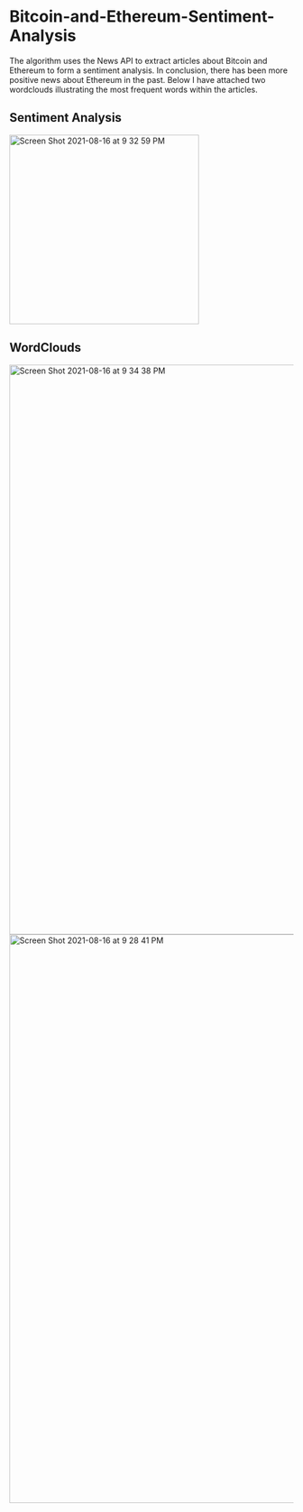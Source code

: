 # Bitcoin-and-Ethereum-Sentiment-Analysis
The algorithm uses the News API to extract articles about Bitcoin and Ethereum to form a sentiment analysis. In conclusion, there has been more positive news about Ethereum in the past. Below I have attached two wordclouds illustrating the most frequent words within the articles.

## Sentiment Analysis
<img width="336" alt="Screen Shot 2021-08-16 at 9 32 59 PM" src="https://user-images.githubusercontent.com/83780964/129649590-c7813fe0-00cb-4be2-80f3-75a11ddc8f5b.png">

## WordClouds

<img width="1011" alt="Screen Shot 2021-08-16 at 9 34 38 PM" src="https://user-images.githubusercontent.com/83780964/129649699-4bd37aaf-30be-45b6-8c06-e6a0e79b187c.png">
<img width="1009" alt="Screen Shot 2021-08-16 at 9 28 41 PM" src="https://user-images.githubusercontent.com/83780964/129649712-8217b44c-1827-4f2e-8214-ce2653f7d816.png">

